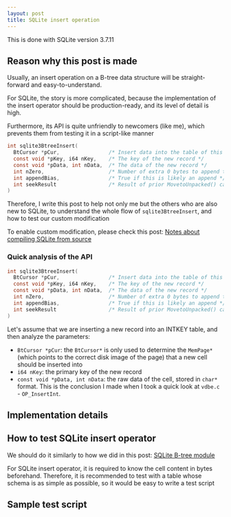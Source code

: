 ```yaml
---
layout: post
title: SQLite insert operation
---
```


This is done with SQLite version 3.7.11

## Reason why this post is made

Usually, an insert operation on a B-tree data structure will be straight-forward and easy-to-understand.

For SQLite, the story is more complicated, because the implementation of the insert operator should be production-ready, and its level of detail is high.

Furthermore, its API is quite unfriendly to newcomers (like me), which prevents them from testing it in a script-like manner

```c
int sqlite3BtreeInsert(
  BtCursor *pCur,                /* Insert data into the table of this cursor */
  const void *pKey, i64 nKey,    /* The key of the new record */
  const void *pData, int nData,  /* The data of the new record */
  int nZero,                     /* Number of extra 0 bytes to append to data */
  int appendBias,                /* True if this is likely an append */
  int seekResult                 /* Result of prior MovetoUnpacked() call */
)
```

Therefore, I write this post to help not only me but the others who are also new to SQLite, to understand the whole flow of `sqlite3BtreeInsert`, and how to test our custom modification

To enable custom modification, please check this post: [Notes about compiling SQLite from source](2020/10/01/sqlite-build.html)

### Quick analysis of the API

```c
int sqlite3BtreeInsert(
  BtCursor *pCur,                /* Insert data into the table of this cursor */
  const void *pKey, i64 nKey,    /* The key of the new record */
  const void *pData, int nData,  /* The data of the new record */
  int nZero,                     /* Number of extra 0 bytes to append to data */
  int appendBias,                /* True if this is likely an append */
  int seekResult                 /* Result of prior MovetoUnpacked() call */
)
```

Let's assume that we are inserting a new record into an INTKEY table, and then analyze the parameters:

- `BtCursor *pCur`: the `BtCursor*` is only used to determine the `MemPage*` (which points to the correct disk image of the page) that a new cell should be inserted into
- `i64 nKey`: the primary key of the new record
- `const void *pData, int nData`: the raw data of the cell, stored in `char*` format. This is the conclusion I made when I took a quick look at `vdbe.c` - `OP_InsertInt`.

## Implementation details

## How to test SQLite insert operator

We should do it similarly to how we did in this post: [SQLite B-tree module](2020/10/02/sqlite-btree.html)

For SQLite insert operator, it is required to know the cell content in bytes beforehand. Therefore, it is recommended to test with a table whose schema is as simple as possible, so it would be easy to write a test script

## Sample test script